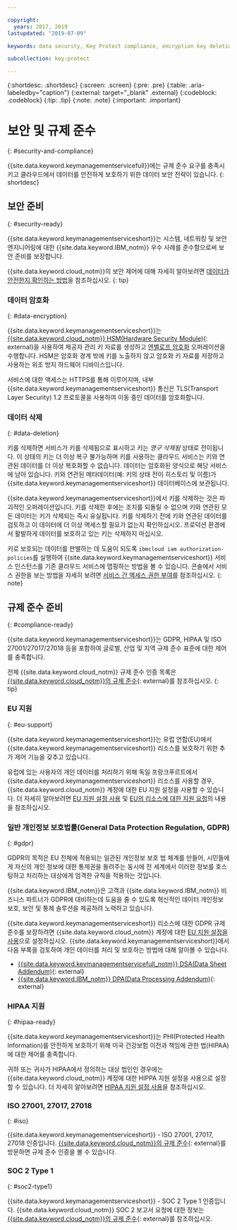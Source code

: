 ```yaml
---

copyright:
  years: 2017, 2019
lastupdated: "2019-07-09"

keywords: data security, Key Protect compliance, encryption key deletion

subcollection: key-protect

---
```


{:shortdesc: .shortdesc}
{:screen: .screen}
{:pre: .pre}
{:table: .aria-labeledby="caption"}
{:external: target="_blank" .external}
{:codeblock: .codeblock}
{:tip: .tip}
{:note: .note}
{:important: .important}

# 보안 및 규제 준수
{: #security-and-compliance}

{{site.data.keyword.keymanagementservicefull}}에는 규제 준수 요구를 충족시키고 클라우드에서 데이터를 안전하게 보호하기 위한 데이터 보안 전략이 있습니다.
{: shortdesc}

## 보안 준비
{: #security-ready}

{{site.data.keyword.keymanagementserviceshort}}는 시스템, 네트워킹 및 보안 엔지니어링에 대한 {{site.data.keyword.IBM_notm}} 우수 사례를 준수함으로써 보안 준비를 보장합니다.  

{{site.data.keyword.cloud_notm}}의 보안 제어에 대해 자세히 알아보려면 [데이터가 안전한지 확인하는 방법](/docs/overview?topic=overview-security#security)을 참조하십시오.
{: tip}

### 데이터 암호화
{: #data-encryption}

{{site.data.keyword.keymanagementserviceshort}}는 [{{site.data.keyword.cloud_notm}} HSM(Hardware Security Module)](https://www.ibm.com/cloud/hardware-security-module){: external}을 사용하여 제공자 관리 키 자료를 생성하고 [엔벨로프 암호화](/docs/services/key-protect?topic=key-protect-envelope-encryption) 오퍼레이션을 수행합니다. HSM은 암호화 경계 밖에 키를 노출하지 않고 암호화 키 자료를 저장하고 사용하는 위조 방지 하드웨어 디바이스입니다.

서비스에 대한 액세스는 HTTPS를 통해 이루어지며, 내부 {{site.data.keyword.keymanagementserviceshort}} 통신은 TLS(Transport Layer Security) 1.2 프로토콜을 사용하여 이동 중인 데이터를 암호화합니다.

### 데이터 삭제
{: #data-deletion}

키를 삭제하면 서비스가 키를 삭제됨으로 표시하고 키는 _영구 삭제됨_ 상태로 전이됩니다. 이 상태의 키는 더 이상 복구 불가능하며 키를 사용하는 클라우드 서비스는 키와 연관된 데이터를 더 이상 복호화할 수 없습니다. 데이터는 암호화된 양식으로 해당 서비스에 남아 있습니다. 키와 연관된 메타데이터(예: 키의 상태 전이 히스토리 및 이름)가 {{site.data.keyword.keymanagementserviceshort}} 데이터베이스에 보관됩니다. 

{{site.data.keyword.keymanagementserviceshort}}에서 키를 삭제하는 것은 파괴적인 오퍼레이션입니다. 키를 삭제한 후에는 조치를 되돌릴 수 없으며 키와 연관된 모든 데이터는 키가 삭제되는 즉시 유실됩니다. 키를 삭제하기 전에 키와 연관된 데이터를 검토하고 이 데이터에 더 이상 액세스할 필요가 없는지 확인하십시오. 프로덕션 환경에서 활발하게 데이터를 보호하고 있는 키는 삭제하지 마십시오. 

키로 보호되는 데이터를 판별하는 데 도움이 되도록 `ibmcloud iam authorization-policies`를 실행하여 {{site.data.keyword.keymanagementserviceshort}} 서비스 인스턴스를 기존 클라우드 서비스에 맵핑하는 방법을 볼 수 있습니다. 콘솔에서 서비스 권한을 보는 방법을 자세히 보려면 [서비스 간 액세스 권한 부여](/docs/iam?topic=iam-serviceauth)를 참조하십시오.
{: note}

## 규제 준수 준비
{: #compliance-ready}

{{site.data.keyword.keymanagementserviceshort}}는 GDPR, HIPAA 및 ISO 27001/27017/27018 등을 포함하여 글로벌, 산업 및 지역 규제 준수 표준에 대한 제어를 충족합니다.  

전체 {{site.data.keyword.cloud_notm}} 규제 준수 인증 목록은 [{{site.data.keyword.cloud_notm}}의 규제 준수](https://www.ibm.com/cloud/compliance){: external}를 참조하십시오.
{: tip}

### EU 지원
{: #eu-support}

{{site.data.keyword.keymanagementserviceshort}}는 유럽 연합(EU)에서 {{site.data.keyword.keymanagementserviceshort}} 리소스를 보호하기 위한 추가 제어 기능을 갖추고 있습니다.  

유럽에 있는 사용자의 개인 데이터를 처리하기 위해 독일 프랑크푸르트에서 {{site.data.keyword.keymanagementserviceshort}} 리소스를 사용할 경우, {{site.data.keyword.cloud_notm}} 계정에 대한 EU 지원 설정을 사용할 수 있습니다. 더 자세히 알아보려면 [EU 지원 설정 사용](/docs/account?topic=account-eu-hipaa-supported#bill_eusupported) 및 [EU의 리소스에 대한 지원 요청](/docs/get-support?topic=get-support-getting-customer-support#eusupported)의 내용을 참조하십시오.

### 일반 개인정보 보호법률(General Data Protection Regulation, GDPR)
{: #gdpr}

GDPR의 목적은 EU 전체에 적용되는 일관된 개인정보 보호 법 체계를 만들어, 시민들에게 자신의 개인 정보에 대한 통제권을 돌려주는 동시에 전 세계에서 이러한 정보를 호스팅하고 처리하는 대상에게 엄격한 규칙을 적용하는 것입니다.


{{site.data.keyword.IBM_notm}}은 고객과 {{site.data.keyword.IBM_notm}} 비즈니스 파트너가 GDPR에 대비하는데 도움을 줄 수 있도록 혁신적인 데이터 개인정보 보호, 보안 및 통제 솔루션을 제공하려 노력하고 있습니다.

{{site.data.keyword.keymanagementserviceshort}} 리소스에 대한 GDPR 규제 준수를 보장하려면 {{site.data.keyword.cloud_notm}} 계정에 대한 [EU 지원 설정을 사용](/docs/account?topic=account-eu-hipaa-supported#bill_eusupported)으로 설정하십시오. {{site.data.keyword.keymanagementserviceshort}}에서 다음 부록을 검토하여 개인 데이터를 처리 및 보호하는 방법에 대해 알아볼 수 있습니다. 

- [{{site.data.keyword.keymanagementservicefull_notm}} DSA(Data Sheet Addendum)](https://www.ibm.com/software/reports/compatibility/clarity-reports/report/html/softwareReqsForProduct?deliverableId=180A0EC0658B11E5A8DABB56563AC132){: external}
- [{{site.data.keyword.IBM_notm}} DPA(Data Processing Addendum)](https://www.ibm.com/support/customer/csol/terms/?cat=dpa){: external}

### HIPAA 지원
{: #hipaa-ready}

{{site.data.keyword.keymanagementserviceshort}}는 PHI(Protected Health Information)를 안전하게 보호하기 위해 미국 건강보험 이전과 책임에 관한 법(HIPAA)에 대한 제어를 충족합니다. 

귀하 또는 귀사가 HIPAA에서 정의하는 대상 법인인 경우에는 {{site.data.keyword.cloud_notm}} 계정에 대한 HIPPA 지원 설정을 사용으로 설정할 수 있습니다. 더 자세히 알아보려면 [HIPAA 지원 설정 사용](/docs/account?topic=account-eu-hipaa-supported#enabling-hipaa)을 참조하십시오.

### ISO 27001, 27017, 27018
{: #iso}

{{site.data.keyword.keymanagementserviceshort}} - ISO 27001, 27017, 27018 인증입니다. [{{site.data.keyword.cloud_notm}}의 규제 준수](https://www.ibm.com/cloud/compliance){: external}를 방문하면 규제 준수 인증을 볼 수 있습니다. 

### SOC 2 Type 1
{: #soc2-type1}

{{site.data.keyword.keymanagementserviceshort}} - SOC 2 Type 1 인증입니다. {{site.data.keyword.cloud_notm}} SOC 2 보고서 요청에 대한 정보는 [{{site.data.keyword.cloud_notm}}의 규제 준수](https://www.ibm.com/cloud/compliance){: external}를 참조하십시오.
